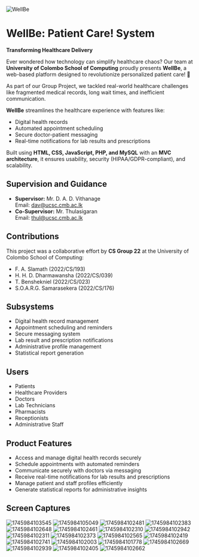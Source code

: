 ![WellBe](https://github.com/user-attachments/assets/d8f287ac-2f6e-4d45-a410-7a9f796b5679)

<h1>WellBe: Patient Care! System</h1>
<p><strong>Transforming Healthcare Delivery</strong></p>

<p>Ever wondered how technology can simplify healthcare chaos? Our team at <strong>University of Colombo School of Computing</strong> proudly presents <strong>WellBe</strong>, a web-based platform designed to revolutionize personalized patient care! 🚀</p>

<p>As part of our Group Project, we tackled real-world healthcare challenges like fragmented medical records, long wait times, and inefficient communication.</p>

<p><strong>WellBe</strong> streamlines the healthcare experience with features like:</p>
<ul>
  <li>Digital health records</li>
  <li>Automated appointment scheduling</li>
  <li>Secure doctor-patient messaging</li>
  <li>Real-time notifications for lab results and prescriptions</li>
</ul>

<p>Built using <strong>HTML, CSS, JavaScript, PHP, and MySQL</strong> with an <strong>MVC architecture</strong>, it ensures usability, security (HIPAA/GDPR-compliant), and scalability.</p>

<h2>Supervision and Guidance</h2>
<ul>
  <li><strong>Supervisor:</strong> Mr. D. A. D. Vithanage<br>Email: <a href="mailto:dav@ucsc.cmb.ac.lk">dav@ucsc.cmb.ac.lk</a></li>
  <li><strong>Co-Supervisor:</strong> Mr. Thulasigaran<br>Email: <a href="mailto:thul@ucsc.cmb.ac.lk">thul@ucsc.cmb.ac.lk</a></li>
</ul>

<h2>Contributions</h2>
<p>This project was a collaborative effort by <strong>CS Group 22</strong> at the University of Colombo School of Computing:</p>
<ul>
  <li>F. A. Slamath (2022/CS/193)</li>
  <li>H. H. D. Dharmawansha (2022/CS/039)</li>
  <li>T. Benshekniel (2022/CS/023)</li>
  <li>S.O.A.R.G. Samarasekera (2022/CS/176)</li>
</ul>

<h2>Subsystems</h2>
<ul>
  <li>Digital health record management</li>
  <li>Appointment scheduling and reminders</li>
  <li>Secure messaging system</li>
  <li>Lab result and prescription notifications</li>
  <li>Administrative profile management</li>
  <li>Statistical report generation</li>
</ul>

<h2>Users</h2>
<ul>
  <li>Patients</li>
  <li>Healthcare Providers</li>
  <li>Doctors</li>
  <li>Lab Technicians</li>
  <li>Pharmacists</li>
  <li>Receptionists</li>
  <li>Administrative Staff</li>
</ul>

<h2>Product Features</h2>
<ul>
  <li>Access and manage digital health records securely</li>
  <li>Schedule appointments with automated reminders</li>
  <li>Communicate securely with doctors via messaging</li>
  <li>Receive real-time notifications for lab results and prescriptions</li>
  <li>Manage patient and staff profiles efficiently</li>
  <li>Generate statistical reports for administrative insights</li>
</ul>

<h2>Screen Captures</h2>
<div>
</div>

![1745984103545](https://github.com/user-attachments/assets/b893f4c8-5a50-481e-afa6-fdde238d5bea)
![1745984105049](https://github.com/user-attachments/assets/d2035568-48df-4a1f-b5e1-b2e308450024)
![1745984102481](https://github.com/user-attachments/assets/145f88c9-7498-42ef-8ed4-f92816e29d41)
![1745984102383](https://github.com/user-attachments/assets/73d91050-6da4-4188-aa0e-b4754ccd581e)
![1745984102648](https://github.com/user-attachments/assets/55482a7f-ccc5-4e1a-824b-b3e657e5353d)
![1745984102461](https://github.com/user-attachments/assets/2f9ca0d3-2ab0-49e2-a6e6-699e8791fa0a)
![1745984102310](https://github.com/user-attachments/assets/fded06b7-43e1-4802-9412-090e5397fdb5)
![1745984102942](https://github.com/user-attachments/assets/7b53f9b5-5a71-49da-97b2-ab82c2d2db9f)
![1745984102311](https://github.com/user-attachments/assets/fac735eb-2525-4399-b7bf-9ff09c7805f9)
![1745984102373](https://github.com/user-attachments/assets/2a46172a-e08a-4c25-a2a5-8107c0496486)
![1745984102565](https://github.com/user-attachments/assets/3d472103-d66c-4b34-8570-89d18f8c1134)
![1745984102419](https://github.com/user-attachments/assets/42f867a1-5a1d-4cbf-89c4-06c2d161840f)
![1745984102741](https://github.com/user-attachments/assets/98f638e7-7551-4a57-8c7a-8c637f662d51)
![1745984102003](https://github.com/user-attachments/assets/b094aaea-2599-4d4b-b7f6-1345cd79e091)
![1745984101778](https://github.com/user-attachments/assets/9a0ccf7e-1ba0-445b-b2bd-f981bbd408b6)
![1745984102669](https://github.com/user-attachments/assets/07566d11-05b8-421a-bd15-ef30e4c91a7a)
![1745984102939](https://github.com/user-attachments/assets/c3f809a3-b462-4731-add8-4af8aa437b9e)
![1745984102405](https://github.com/user-attachments/assets/c27f2f87-88c9-4221-99cb-ab12c1e86f48)
![1745984102662](https://github.com/user-attachments/assets/ce95d6b2-fc36-4744-b466-ad420aafc45e)

